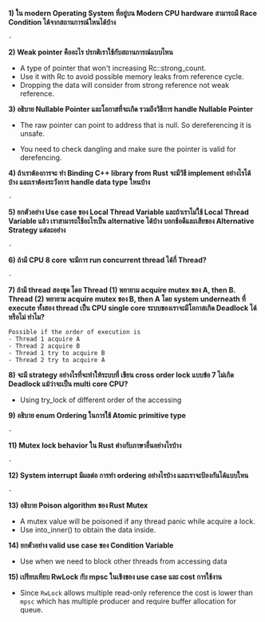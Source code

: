 **1) ใน modern Operating System ที่อยู่บน Modern CPU hardware สามารถมี Race Condition ได้จากสถานการณ์ใหนได้บ้าง**

    - 
**2) Weak pointer คืออะไร ปรกติเราใช้กับสถานการณ์แบบไหน**

- A type of pointer that won't increasing Rc::strong_count.
- Use it with Rc to avoid possible memory leaks from reference cycle.
- Dropping the data will consider from strong reference not weak reference.

**3) อธิบาย Nullable Pointer  และโอกาสที่จะเกิด รวมถึงวิธีการ handle Nullable Pointer**

- The raw pointer can point to address that is null. So dereferencing it is unsafe.

- You need to check dangling and make sure the pointer is valid for derefencing.

**4) ถ้าเราต้องการจะ ทำ Binding C++ library from Rust จะมีวิธี implement อย่างไรได้บ้าง และเราต้องระวังการ handle data type ใหนบ้าง**

    - 
**5) ยกตัวอย่าง Use case ของ Local Thread Variable และถ้าเราไม่ใช้ Local Thread Variable แล้ว เราสามารถใช้อะไรเป็น alternative ได้บ้าง บอกช้อดีและเสียของ Alternative Strategy แต่ละอย่าง**

    - 
**6) ถ้ามี CPU 8 core จะมีการ run concurrent thread ได้กี่ Thread?**

    - 
**7) ถ้ามี thread สองชุด โดย Thread (1) พยายาม acquire mutex ของ A, then B.  Thread (2) พยายาม acquire mutex ของ B, then A  โดย system underneath ที่ execute ทั้งสอง thread เป็น CPU single core ระบบของเราจะมีโอกาสเกิด Deadlock ได้หรือไม่ ทำไม?**

    Possible if the order of execution is
    - Thread 1 acquire A 
    - Thread 2 acquire B 
    - Thread 1 try to acquire B 
    - Thread 2 try to acquire A 


**8) จะมี strategy อย่างไรที่จะทำให้ระบบที่ เขียน cross order lock แบบข้อ 7 ไม่เกิด Deadlock แม้ว่าจะเป็น multi core CPU?**
- Using try_lock of different order of the accessing

**9) อธิบาย enum Ordering ในการใช้ Atomic primitive type**

    -
    
**11) Mutex lock behavior ใน Rust ต่างกับภาษาอื่นอย่างไรบ้าง**

    -

**12) System interrupt มีผลต่อ การทำ ordering อย่างไรบ้าง และเราจะป้องกันได้แบบใหน**

    -

**13) อธิบาย Poison algorithm ของ Rust Mutex**

- A mutex value will be poisoned if any thread panic while acquire a lock.
- Use into_inner() to obtain the data inside.

**14) ยกตัวอย่าง valid use case ของ Condition Variable**
- Use when we need to block other threads from accessing data 

**15) เปรียบเทียบ RwLock กับ mpsc  ในเชิงของ use case และ cost การใช้งาน**
- Since `RwLock` allows multiple read-only reference the cost is lower than `mpsc` which has multiple producer and require buffer allocation for queue.

